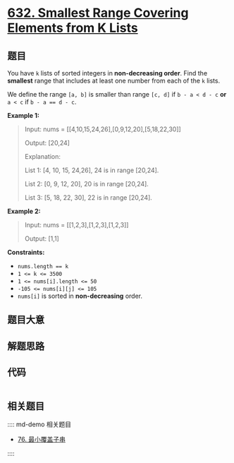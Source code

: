 # [632. Smallest Range Covering Elements from K Lists](https://leetcode.com/problems/smallest-range-covering-elements-from-k-lists)

## 题目

You have `k` lists of sorted integers in **non-decreasing  order**. Find the
**smallest** range that includes at least one number from each of the `k`
lists.

We define the range `[a, b]` is smaller than range `[c, d]` if `b - a < d - c`
**or** `a < c` if `b - a == d - c`.



**Example 1:**

> Input: nums = [[4,10,15,24,26],[0,9,12,20],[5,18,22,30]]
> 
> Output: [20,24]
> 
> Explanation:
> 
> List 1: [4, 10, 15, 24,26], 24 is in range [20,24].
> 
> List 2: [0, 9, 12, 20], 20 is in range [20,24].
> 
> List 3: [5, 18, 22, 30], 22 is in range [20,24].

**Example 2:**

> Input: nums = [[1,2,3],[1,2,3],[1,2,3]]
> 
> Output: [1,1]

**Constraints:**

  * `nums.length == k`
  * `1 <= k <= 3500`
  * `1 <= nums[i].length <= 50`
  * `-105 <= nums[i][j] <= 105`
  * `nums[i]` is sorted in **non-decreasing** order.


## 题目大意

## 解题思路

## 代码

```javascript

```

## 相关题目

:::: md-demo 相关题目
- [76. 最小覆盖子串](./0076.md)

::::

